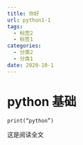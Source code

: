 ```yaml
---
title: 你好
url: python1-1
tags:
  - 标签2
  - 标签1
categories:
  - 分类2
  - 分类1
date: 2020-10-1
---
```


# python 基础
    print(“python”)  
<!-- more -->
这是阅读全文
